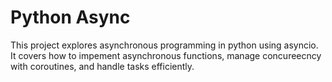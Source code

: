 # Python Async

This project explores asynchronous programming in python using asyncio. It covers how to impement asynchronous functions, manage concureecncy with coroutines, and handle tasks efficiently.
